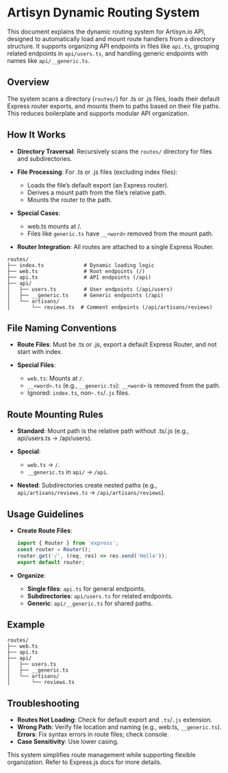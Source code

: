 # Artisyn Dynamic Routing System

This document explains the dynamic routing system for Artisyn.io API, designed to automatically load and mount route handlers from a directory structure. It supports organizing API endpoints in files like `api.ts`, grouping related endpoints in `api/users.ts`, and handling generic endpoints with names like `api/__generic.ts`.

## Overview

The system scans a directory (`routes/`) for .ts or .js files, loads their default Express router exports, and mounts them to paths based on their file paths. This reduces boilerplate and supports modular API organization.

## How It Works

- **Directory Traversal**: Recursively scans the `routes/` directory for files and subdirectories.

- **File Processing**: For .ts or .js files (excluding index files):

  - Loads the file’s default export (an Express router).
  - Derives a mount path from the file’s relative path.
  - Mounts the router to the path.

- **Special Cases**:

  - web.ts mounts at /.
  - Files like `generic.ts` have `__<word>` removed from the mount path.

- **Router Integration**: All routes are attached to a single Express Router.

```tree
routes/
├── index.ts             # Dynamic loading logic
├── web.ts               # Root endpoints (/)
├── api.ts               # API endpoints (/api)
├── api/
│   ├── users.ts         # User endpoints (/api/users)
│   ├── __generic.ts     # Generic endpoints (/api)
│   └── artisans/
│       └── reviews.ts  # Comment endpoints (/api/artisans/reviews)
```

## File Naming Conventions

- **Route Files**: Must be .ts or .js, export a default Express Router, and not start with index.

- **Special Files**:
  - `web.ts`: Mounts at `/`.
  - `__<word>.ts` (e.g., `__generic.ts`): `__<word>` is removed from the path.
  - Ignored: `index.ts`, non-`.ts`/`.js` files.

## Route Mounting Rules

- **Standard**: Mount path is the relative path without .ts/.js (e.g., api/users.ts → /api/users).

- **Special**:

  - `web.ts` → `/`.
  - `__generic.ts` in `api/` → `/api`.

- **Nested**: Subdirectories create nested paths (e.g., `api/artisans/reviews.ts` → `/api/artisans/reviews`).

## Usage Guidelines

- **Create Route Files**:

  ```ts
  import { Router } from 'express';
  const router = Router();
  router.get('/', (req, res) => res.send('Hello'));
  export default router;
  ```

- **Organize**:
  - **Single files**: `api.ts` for general endpoints.
  - **Subdirectories**: `api/users.ts` for related endpoints.
  - **Generic**: `api/__generic.ts` for shared paths.

## Example

```
routes/
├── web.ts
├── api.ts
├── api/
│   ├── users.ts
│   ├── __generic.ts
│   └── artisans/
│       └── reviews.ts
```

## Troubleshooting

- **Routes Not Loading**: Check for default export and `.ts`/`.js` extension.
- **Wrong Path**: Verify file location and naming (e.g., web.ts, `__generic.ts`).
  **Errors**: Fix syntax errors in route files; check console.
- **Case Sensitivity**: Use lower casing.

This system simplifies route management while supporting flexible organization. Refer to Express.js docs for more details.
